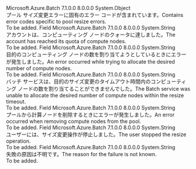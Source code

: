 <Type Name="PoolResizeErrorCodes" FullName="Microsoft.Azure.Batch.Common.PoolResizeErrorCodes">
  <TypeSignature Language="C#" Value="public static class PoolResizeErrorCodes" />
  <TypeSignature Language="ILAsm" Value=".class public auto ansi abstract sealed beforefieldinit PoolResizeErrorCodes extends System.Object" />
  <TypeSignature Language="DocId" Value="T:Microsoft.Azure.Batch.Common.PoolResizeErrorCodes" />
  <TypeSignature Language="VB.NET" Value="Public Class PoolResizeErrorCodes" />
  <TypeSignature Language="F#" Value="type PoolResizeErrorCodes = class" />
  <AssemblyInfo>
    <AssemblyName>Microsoft.Azure.Batch</AssemblyName>
    <AssemblyVersion>7.1.0.0</AssemblyVersion>
    <AssemblyVersion>8.0.0.0</AssemblyVersion>
  </AssemblyInfo>
  <Base>
    <BaseTypeName>System.Object</BaseTypeName>
  </Base>
  <Interfaces />
  <Docs>
    <summary>
            <span data-ttu-id="fc94b-101">プール サイズ変更エラーに固有のエラー コードが含まれています。</span><span class="sxs-lookup"><span data-stu-id="fc94b-101">Contains error codes specific to pool resize errors.</span></span>
            </summary>
    <remarks>To be added.</remarks>
  </Docs>
  <Members>
    <Member MemberName="AccountCoreQuotaReached">
      <MemberSignature Language="C#" Value="public const string AccountCoreQuotaReached;" />
      <MemberSignature Language="ILAsm" Value=".field public static literal string AccountCoreQuotaReached" />
      <MemberSignature Language="DocId" Value="F:Microsoft.Azure.Batch.Common.PoolResizeErrorCodes.AccountCoreQuotaReached" />
      <MemberSignature Language="VB.NET" Value="Public Const AccountCoreQuotaReached As String " />
      <MemberSignature Language="F#" Value="val mutable AccountCoreQuotaReached : string" Usage="Microsoft.Azure.Batch.Common.PoolResizeErrorCodes.AccountCoreQuotaReached" />
      <MemberType>Field</MemberType>
      <AssemblyInfo>
        <AssemblyName>Microsoft.Azure.Batch</AssemblyName>
        <AssemblyVersion>7.1.0.0</AssemblyVersion>
        <AssemblyVersion>8.0.0.0</AssemblyVersion>
      </AssemblyInfo>
      <ReturnValue>
        <ReturnType>System.String</ReturnType>
      </ReturnValue>
      <Docs>
        <summary>
            <span data-ttu-id="fc94b-102">アカウントは、コンピューティング ノードのクォータに達しました。</span><span class="sxs-lookup"><span data-stu-id="fc94b-102">The account has reached its quota of compute nodes.</span></span>
            </summary>
        <remarks>To be added.</remarks>
      </Docs>
    </Member>
    <Member MemberName="AllocationFailed">
      <MemberSignature Language="C#" Value="public const string AllocationFailed;" />
      <MemberSignature Language="ILAsm" Value=".field public static literal string AllocationFailed" />
      <MemberSignature Language="DocId" Value="F:Microsoft.Azure.Batch.Common.PoolResizeErrorCodes.AllocationFailed" />
      <MemberSignature Language="VB.NET" Value="Public Const AllocationFailed As String " />
      <MemberSignature Language="F#" Value="val mutable AllocationFailed : string" Usage="Microsoft.Azure.Batch.Common.PoolResizeErrorCodes.AllocationFailed" />
      <MemberType>Field</MemberType>
      <AssemblyInfo>
        <AssemblyName>Microsoft.Azure.Batch</AssemblyName>
        <AssemblyVersion>7.1.0.0</AssemblyVersion>
        <AssemblyVersion>8.0.0.0</AssemblyVersion>
      </AssemblyInfo>
      <ReturnValue>
        <ReturnType>System.String</ReturnType>
      </ReturnValue>
      <Docs>
        <summary>
            <span data-ttu-id="fc94b-103">目的のコンピューティング ノードの数を割り当てようとしているときにエラーが発生しました。</span><span class="sxs-lookup"><span data-stu-id="fc94b-103">An error occurred while trying to allocate the desired number of compute nodes.</span></span>
            </summary>
        <remarks>To be added.</remarks>
      </Docs>
    </Member>
    <Member MemberName="AllocationTimedOut">
      <MemberSignature Language="C#" Value="public const string AllocationTimedOut;" />
      <MemberSignature Language="ILAsm" Value=".field public static literal string AllocationTimedOut" />
      <MemberSignature Language="DocId" Value="F:Microsoft.Azure.Batch.Common.PoolResizeErrorCodes.AllocationTimedOut" />
      <MemberSignature Language="VB.NET" Value="Public Const AllocationTimedOut As String " />
      <MemberSignature Language="F#" Value="val mutable AllocationTimedOut : string" Usage="Microsoft.Azure.Batch.Common.PoolResizeErrorCodes.AllocationTimedOut" />
      <MemberType>Field</MemberType>
      <AssemblyInfo>
        <AssemblyName>Microsoft.Azure.Batch</AssemblyName>
        <AssemblyVersion>7.1.0.0</AssemblyVersion>
        <AssemblyVersion>8.0.0.0</AssemblyVersion>
      </AssemblyInfo>
      <ReturnValue>
        <ReturnType>System.String</ReturnType>
      </ReturnValue>
      <Docs>
        <summary>
            <span data-ttu-id="fc94b-104">バッチ サービスは、目的のサイズ変更のタイムアウト時間内のコンピューティング ノードの数を割り当てることができませんでした。</span><span class="sxs-lookup"><span data-stu-id="fc94b-104">The Batch service was unable to allocate the desired number of compute nodes within the resize timeout.</span></span>
            </summary>
        <remarks>To be added.</remarks>
      </Docs>
    </Member>
    <Member MemberName="RemoveNodesFailed">
      <MemberSignature Language="C#" Value="public const string RemoveNodesFailed;" />
      <MemberSignature Language="ILAsm" Value=".field public static literal string RemoveNodesFailed" />
      <MemberSignature Language="DocId" Value="F:Microsoft.Azure.Batch.Common.PoolResizeErrorCodes.RemoveNodesFailed" />
      <MemberSignature Language="VB.NET" Value="Public Const RemoveNodesFailed As String " />
      <MemberSignature Language="F#" Value="val mutable RemoveNodesFailed : string" Usage="Microsoft.Azure.Batch.Common.PoolResizeErrorCodes.RemoveNodesFailed" />
      <MemberType>Field</MemberType>
      <AssemblyInfo>
        <AssemblyName>Microsoft.Azure.Batch</AssemblyName>
        <AssemblyVersion>7.1.0.0</AssemblyVersion>
        <AssemblyVersion>8.0.0.0</AssemblyVersion>
      </AssemblyInfo>
      <ReturnValue>
        <ReturnType>System.String</ReturnType>
      </ReturnValue>
      <Docs>
        <summary>
            <span data-ttu-id="fc94b-105">プールから計算ノードを削除するときにエラーが発生しました。</span><span class="sxs-lookup"><span data-stu-id="fc94b-105">An error occurred when removing compute nodes from the pool.</span></span>
            </summary>
        <remarks>To be added.</remarks>
      </Docs>
    </Member>
    <Member MemberName="ResizeStopped">
      <MemberSignature Language="C#" Value="public const string ResizeStopped;" />
      <MemberSignature Language="ILAsm" Value=".field public static literal string ResizeStopped" />
      <MemberSignature Language="DocId" Value="F:Microsoft.Azure.Batch.Common.PoolResizeErrorCodes.ResizeStopped" />
      <MemberSignature Language="VB.NET" Value="Public Const ResizeStopped As String " />
      <MemberSignature Language="F#" Value="val mutable ResizeStopped : string" Usage="Microsoft.Azure.Batch.Common.PoolResizeErrorCodes.ResizeStopped" />
      <MemberType>Field</MemberType>
      <AssemblyInfo>
        <AssemblyName>Microsoft.Azure.Batch</AssemblyName>
        <AssemblyVersion>7.1.0.0</AssemblyVersion>
        <AssemblyVersion>8.0.0.0</AssemblyVersion>
      </AssemblyInfo>
      <ReturnValue>
        <ReturnType>System.String</ReturnType>
      </ReturnValue>
      <Docs>
        <summary>
            <span data-ttu-id="fc94b-106">ユーザーには、サイズ変更操作が停止しました。</span><span class="sxs-lookup"><span data-stu-id="fc94b-106">The user stopped the resize operation.</span></span>
            </summary>
        <remarks>To be added.</remarks>
      </Docs>
    </Member>
    <Member MemberName="Unknown">
      <MemberSignature Language="C#" Value="public const string Unknown;" />
      <MemberSignature Language="ILAsm" Value=".field public static literal string Unknown" />
      <MemberSignature Language="DocId" Value="F:Microsoft.Azure.Batch.Common.PoolResizeErrorCodes.Unknown" />
      <MemberSignature Language="VB.NET" Value="Public Const Unknown As String " />
      <MemberSignature Language="F#" Value="val mutable Unknown : string" Usage="Microsoft.Azure.Batch.Common.PoolResizeErrorCodes.Unknown" />
      <MemberType>Field</MemberType>
      <AssemblyInfo>
        <AssemblyName>Microsoft.Azure.Batch</AssemblyName>
        <AssemblyVersion>7.1.0.0</AssemblyVersion>
        <AssemblyVersion>8.0.0.0</AssemblyVersion>
      </AssemblyInfo>
      <ReturnValue>
        <ReturnType>System.String</ReturnType>
      </ReturnValue>
      <Docs>
        <summary>
            <span data-ttu-id="fc94b-107">失敗の原因は不明です。</span><span class="sxs-lookup"><span data-stu-id="fc94b-107">The reason for the failure is not known.</span></span>
            </summary>
        <remarks>To be added.</remarks>
      </Docs>
    </Member>
  </Members>
</Type>